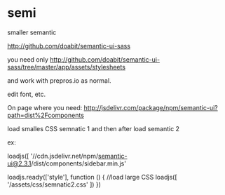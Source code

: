 # semi
smaller semantic

http://github.com/doabit/semantic-ui-sass

you need only
http://github.com/doabit/semantic-ui-sass/tree/master/app/assets/stylesheets

and work with prepros.io as normal.

edit font, etc.

On page where you need:
http://jsdelivr.com/package/npm/semantic-ui?path=dist%2Fcomponents


load smalles CSS semnatic 1
and then after load semantic 2

ex:

loadjs([ '//cdn.jsdelivr.net/npm/semantic-ui@2.3.1/dist/components/sidebar.min.js'


loadjs.ready(['style'], function () { //load large CSS
	loadjs([ '/assets/css/semnatic2.css'
	])
})